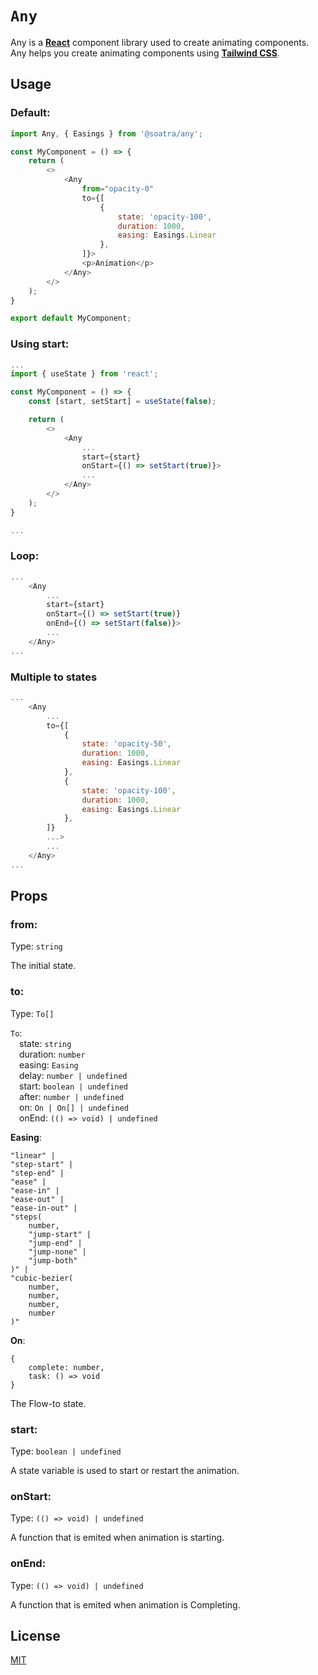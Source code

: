 # `Any`

Any is a **[React](https://react.dev/)** component library used to create animating components.
Any helps you create animating components using **[Tailwind CSS](https://tailwindcss.com/)**.

## Usage

### Default:
```js
import Any, { Easings } from '@soatra/any';

const MyComponent = () => {
    return (
        <>
            <Any
                from="opacity-0"
                to={[
                    {
                        state: 'opacity-100',
                        duration: 1000,
                        easing: Easings.Linear
                    },
                ]}>
                <p>Animation</p>
            </Any>
        </>
    );
}

export default MyComponent;
```

### Using start:
```js
...
import { useState } from 'react';

const MyComponent = () => {
    const [start, setStart] = useState(false);

    return (
        <>
            <Any
                ...
                start={start}
                onStart={() => setStart(true)}>
                ...
            </Any>
        </>
    );
}

...
```
### Loop:
```js
...
    <Any
        ...
        start={start}
        onStart={() => setStart(true)}
        onEnd={() => setStart(false)}>
        ...
    </Any>
...
```

### Multiple to states
```js
...
    <Any
        ...
        to={[
            {
                state: 'opacity-50',
                duration: 1000,
                easing: Easings.Linear
            },
            {
                state: 'opacity-100',
                duration: 1000,
                easing: Easings.Linear
            },
        ]}
        ...>
        ...
    </Any>
...
```

## Props

### from:
Type: `string`

The initial state.

### to:
Type: `To[]`

`To`:\
&emsp;state: `string`\
&emsp;duration: `number`\
&emsp;easing: `Easing`\
&emsp;delay: `number | undefined`\
&emsp;start: `boolean | undefined`\
&emsp;after: `number | undefined`\
&emsp;on: `On | On[] | undefined`\
&emsp;onEnd: `(() => void) | undefined`

**Easing**:
```
"linear" |
"step-start" |
"step-end" |
"ease" |
"ease-in" |
"ease-out" |
"ease-in-out" |
"steps(
    number,
    "jump-start" |
    "jump-end" |
    "jump-none" |
    "jump-both"
)" |
"cubic-bezier(
    number,
    number,
    number,
    number
)"
```
**On**:
```
{
    complete: number,
    task: () => void
}
```

The Flow-to state.

### start:
Type: `boolean | undefined`

A state variable is used to start or restart the animation.

### onStart:
Type: `(() => void) | undefined`

A function that is emited when animation is starting.

### onEnd:
Type: `(() => void) | undefined`

A function that is emited when animation is Completing.

## License

[MIT](https://github.com/JohnSoatra/any/blob/main/LICENSE)

